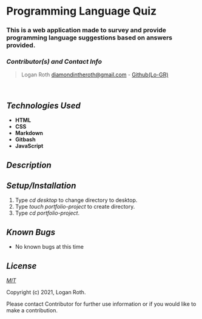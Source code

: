 # **Programming Language Quiz**
### This is a web application made to survey and provide programming language suggestions based on answers provided.

 ### _Contributor(s) and Contact Info_
> Logan Roth diamondintheroth@gmail.com - [Github(Lo-GR)](https://github.com/Lo-GR)

<br/>

## _Technologies Used_

* **HTML**
* **CSS**
* **Markdown**
* **Gitbash**
* **JavaScript**

## _Description_


## _Setup/Installation_

1. Type _cd desktop_ to change directory to desktop. 
2. Type _touch portfolio-project_ to create directory. 
3. Type _cd portfolio-project_. 

## _Known Bugs_
* No known bugs at this time

## _License_

[_MIT_](https://opensource.org/licenses/MIT)

Copyright (c) 2021, Logan Roth.

Please contact Contributor for further use information or if you would like to make a contribution.